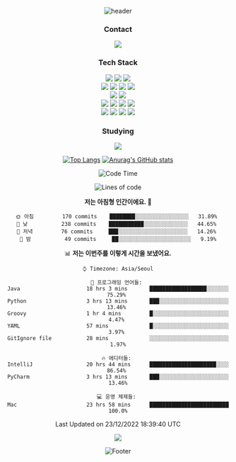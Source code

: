 <div align="center">

![header](https://capsule-render.vercel.app/api?type=waving&color=auto&height=200&section=header&text=I'm%20Jeonghyeon%&fontSize=50)

<h3>Contact</h3>

<div>
  <a href="mailto:bujjaf@gmail.com"><img src="https://img.shields.io/badge/Gmail-D14836?style=for-the-badge&logo=gmail&logoColor=white&link=mailto:bujjaf@gmail.com"/></a></p>
</div>

<h3>Tech Stack</h3>

<div>  
  <img src="https://img.shields.io/badge/Java-007396?style=for-the-badge&logo=Java&logoColor=white">
  <img src="https://img.shields.io/badge/Spring-6DB33F?style=for-the-badge&logo=Spring&logoColor=white">
  <img src="https://img.shields.io/badge/Spring_Boot-F2F4F9?style=for-the-badge&logo=spring-boot">
  <br/>
  
  <img src="https://img.shields.io/badge/Oracle-F80000?style=for-the-badge&logo=oracle&logoColor=black">
  <img src="https://img.shields.io/badge/MySQL-005C84?style=for-the-badge&logo=mysql&logoColor=white">
  <img src="https://img.shields.io/badge/AWS EC2-232f3e?style=for-the-badge&logo=Amazon AWS&logoColor=white">
  <img src="https://img.shields.io/badge/AWS RDS-232f3e?style=for-the-badge&logo=Amazon AWS&logoColor=white">
  <br/>

  <img src="https://img.shields.io/badge/JavaScript-323330?style=for-the-badge&logo=javascript&logoColor=F7DF1E">
  <img src="https://img.shields.io/badge/Bootstrap-563D7C?style=for-the-badge&logo=bootstrap&logoColor=white">
  <br/>
  
  <img src="https://img.shields.io/badge/Eclipse-2C2255?style=for-the-badge&logo=eclipse&logoColor=white">
  <img src="https://img.shields.io/badge/IntelliJ_IDEA-000000.svg?style=for-the-badge&logo=intellij-idea&logoColor=white">
  <img src="https://img.shields.io/badge/VSCode-0078D4?style=for-the-badge&logo=visual%20studio%20code&logoColor=white"> 
  <img src="https://img.shields.io/badge/Postman-FF6C37?style=for-the-badge&logo=Postman&logoColor=white">
  <br/>
  
  <img src="https://img.shields.io/badge/Notion-000000?style=for-the-badge&logo=notion&logoColor=white">
  <img src="https://img.shields.io/badge/Discord-5865F2?style=for-the-badge&logo=discord&logoColor=white">
  <img src="https://img.shields.io/badge/Slack-4A154B?style=for-the-badge&logo=slack&logoColor=white">
  <img src="https://img.shields.io/badge/Trello-0052CC?style=for-the-badge&logo=trello&logoColor=white">
</div>

<h3>Studying</h3>

<div>
  <img src="https://img.shields.io/badge/Docker-2CA5E0?style=for-the-badge&logo=docker&logoColor=white">
  <!-- <img src=""> -->
</div>

<p></p>

[![Top Langs](https://github-readme-stats.vercel.app/api/top-langs/?username=O-sulloc&layout=compact)](https://github.com/O-sulloc/github-readme-stats)
[![Anurag's GitHub stats](https://github-readme-stats.vercel.app/api?username=O-sulloc)](https://github.com/O-sulloc/github-readme-stats)

<p></p>

<!--START_SECTION:waka-->
![Code Time](http://img.shields.io/badge/Code%20Time-185%20hrs%2047%20mins-blue)

![Lines of code](https://img.shields.io/badge/%EC%A0%80%EB%8A%94%20%EC%97%AC%ED%83%9C%EA%B9%8C%EC%A7%80%20-7%20Million%20%EC%A4%84%EC%9D%98%20%EC%BD%94%EB%93%9C%EB%A5%BC%20%EC%9E%91%EC%84%B1%ED%96%88%EC%96%B4%EC%9A%94.-blue)

**저는 아침형 인간이에요. 🐤** 

```text
🌞 아침         170 commits    ████████░░░░░░░░░░░░░░░░░   31.89% 
🌆 낮　         238 commits    ███████████░░░░░░░░░░░░░░   44.65% 
🌃 저녁         76 commits     ███░░░░░░░░░░░░░░░░░░░░░░   14.26% 
🌙 밤　         49 commits     ██░░░░░░░░░░░░░░░░░░░░░░░   9.19%

```


📊 **저는 이번주를 이렇게 시간을 보냈어요.** 

```text
⌚︎ Timezone: Asia/Seoul

💬 프로그래밍 언어들: 
Java                     18 hrs 3 mins       ██████████████████░░░░░░░   75.29% 
Python                   3 hrs 13 mins       ███░░░░░░░░░░░░░░░░░░░░░░   13.46% 
Groovy                   1 hr 4 mins         █░░░░░░░░░░░░░░░░░░░░░░░░   4.47% 
YAML                     57 mins             █░░░░░░░░░░░░░░░░░░░░░░░░   3.97% 
GitIgnore file           28 mins             ░░░░░░░░░░░░░░░░░░░░░░░░░   1.97%

🔥 에디터들: 
IntelliJ                 20 hrs 44 mins      █████████████████████░░░░   86.54% 
PyCharm                  3 hrs 13 mins       ███░░░░░░░░░░░░░░░░░░░░░░   13.46%

💻 운영 체제들: 
Mac                      23 hrs 58 mins      █████████████████████████   100.0%

```


 Last Updated on 23/12/2022 18:39:40 UTC
<!--END_SECTION:waka-->

<p></p>

<a href="https://hits.seeyoufarm.com"><img src="https://hits.seeyoufarm.com/api/count/incr/badge.svg?url=https%3A%2F%2Fgithub.com%2FO-sulloc&count_bg=%23555555&title_bg=%23555555&icon=github.svg&icon_color=%23E7E7E7&title=GitHub&edge_flat=false"/></a>

![Footer](https://capsule-render.vercel.app/api?type=waving&color=auto&height=200&section=footer)
